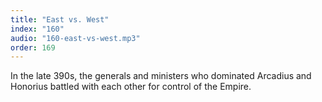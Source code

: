 ```yaml
---
title: "East vs. West"
index: "160"
audio: "160-east-vs-west.mp3"
order: 169
---
```


In the late 390s, the generals and ministers who dominated Arcadius and Honorius battled with each other for control of the Empire.
